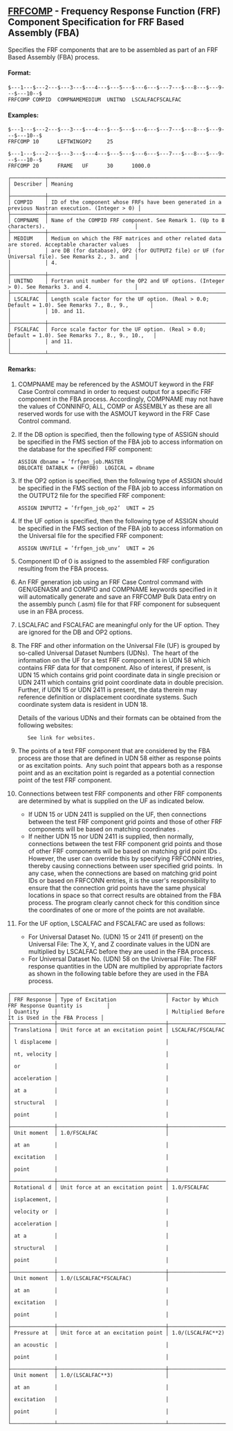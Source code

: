 ## [FRFCOMP](https://nexus.hexagon.com/documentationcenter/bundle/MSC_Nastran_2022.4/page/Nastran_Combined_Book/qrg/bulkfgil/TOC.FRFCOMP.xhtml) - Frequency Response Function (FRF) Component Specification for FRF Based Assembly (FBA)

Specifies the FRF components that are to be assembled as part of an FRF Based Assembly (FBA) process.

#### Format:

```nastran
$---1---$---2---$---3---$---4---$---5---$---6---$---7---$---8---$---9---$---10--$
FRFCOMP COMPID  COMPNAMEMEDIUM  UNITNO  LSCALFACFSCALFAC                        
```

#### Examples:

```nastran
$---1---$---2---$---3---$---4---$---5---$---6---$---7---$---8---$---9---$---10--$
FRFCOMP 10      LEFTWINGOP2     25                                              
```

```nastran
$---1---$---2---$---3---$---4---$---5---$---6---$---7---$---8---$---9---$---10--$
FRFCOMP 20      FRAME   UF      30      1000.0                                  
```

```text
┌───────────┬───────────────────────────────────────────────────────────────────────────────────────────────────┐
│ Describer │ Meaning                                                                                           │
├───────────┼───────────────────────────────────────────────────────────────────────────────────────────────────┤
│ COMPID    │ ID of the component whose FRFs have been generated in a previous Nastran execution. (Integer > 0) │
├───────────┼───────────────────────────────────────────────────────────────────────────────────────────────────┤
│ COMPNAME  │ Name of the COMPID FRF component. See Remark 1. (Up to 8 characters).                             │
├───────────┼───────────────────────────────────────────────────────────────────────────────────────────────────┤
│ MEDIUM    │ Medium on which the FRF matrices and other related data are stored. Acceptable character values   │
│           │ are DB (for database), OP2 (for OUTPUT2 file) or UF (for Universal file). See Remarks 2., 3. and  │
│           │ 4.                                                                                                │
├───────────┼───────────────────────────────────────────────────────────────────────────────────────────────────┤
│ UNITNO    │ Fortran unit number for the OP2 and UF options. (Integer > 0). See Remarks 3. and 4.              │
├───────────┼───────────────────────────────────────────────────────────────────────────────────────────────────┤
│ LSCALFAC  │ Length scale factor for the UF option. (Real > 0.0; Default = 1.0). See Remarks 7., 8., 9.,       │
│           │ 10. and 11.                                                                                       │
├───────────┼───────────────────────────────────────────────────────────────────────────────────────────────────┤
│ FSCALFAC  │ Force scale factor for the UF option. (Real > 0.0; Default = 1.0). See Remarks 7., 8., 9., 10.,   │
│           │ and 11.                                                                                           │
└───────────┴───────────────────────────────────────────────────────────────────────────────────────────────────┘
```

#### Remarks:

1. COMPNAME may be referenced by the ASMOUT keyword in the FRF Case Control command in order to request output for a specific FRF component in the FBA process. Accordingly, COMPNAME may not have the values of CONNINFO, ALL, COMP or ASSEMBLY as these are all reserved words for use with the ASMOUT keyword in the FRF Case Control command.
2. If the DB option is specified, then the following type of ASSIGN should be specified in the FMS section of the FBA job to access information on the database for the specified FRF component:

     ```nastran
     ASSIGN dbname = ’frfgen_job.MASTER
     DBLOCATE DATABLK = (FRFDB)  LOGICAL = dbname
     ```

3. If the OP2 option is specified, then the following type of ASSIGN should be specified in the FMS section of the FBA job to access information on the OUTPUT2 file for the specified FRF component:

     ```nastran
     ASSIGN INPUTT2 = ’frfgen_job_op2’  UNIT = 25
     ```

4. If the UF option is specified, then the following type of ASSIGN should be specified in the FMS section of the FBA job to access information on the Universal file for the specified FRF component:

     ```nastran
     ASSIGN UNVFILE = ’frfgen_job_unv’  UNIT = 26
     ```

5. Component ID of 0 is assigned to the assembled FRF configuration resulting from the FBA process.
6. An FRF generation job using an FRF Case Control command with GEN/GENASM and COMPID and COMPNAME keywords specified in it will automatically generate and save an FRFCOMP Bulk Data entry on the assembly punch (.asm) file for that FRF component for subsequent use in an FBA process.
7. LSCALFAC and FSCALFAC are meaningful only for the UF option. They are ignored for the DB and OP2 options.
8. The FRF and other information on the Universal File (UF) is grouped by so-called Universal Dataset Numbers (UDNs).  The heart of the information on the UF for a test FRF component is in UDN 58 which contains FRF data for that component. Also of interest, if present, is UDN 15 which contains grid point coordinate data in single precision or UDN 2411 which contains grid point coordinate data in double precision. Further, if UDN 15 or UDN 2411 is present, the data therein may reference definition or displacement coordinate systems. Such coordinate system data is resident in UDN 18.

     Details of the various UDNs and their formats can be obtained from the following websites:

          See link for websites.

9. The points of a test FRF component that are considered by the FBA process are those that are defined in UDN 58 either as response points or as excitation points.  Any such point that appears both as a response point and as an excitation point is regarded as a potential connection point of the test FRF component.
10. Connections between test FRF components and other FRF components are determined by what is supplied on the UF as indicated below.
     - If UDN 15 or UDN 2411 is supplied on the UF, then connections between the test FRF component grid points and those of other FRF components will be based on  matching coordinates .
     - If neither UDN 15 nor UDN 2411 is supplied, then normally, connections between the test FRF component grid points and those of other FRF components will be based on  matching grid point IDs . However, the user can override this by specifying FRFCONN entries, thereby causing connections between  user specified grid points.  In any case, when the connections are based on matching grid point IDs or based on FRFCONN entries, it is the user's responsibility to ensure that the connection grid points have the same physical locations in space so that correct results are obtained from the FBA process. The program clearly cannot check for this condition since the coordinates of one or more of the points are not available.

11. For the UF option, LSCALFAC and FSCALFAC are used as follows:
     - For Universal Dataset No. (UDN) 15 or 2411 (if present) on the Universal File:
     The X, Y, and Z coordinate values in the UDN are multiplied by LSCALFAC before they are used in the FBA process.
     - For Universal Dataset No. (UDN) 58 on the Universal File:
     The FRF response quantities in the UDN are multiplied by appropriate factors as shown in the following table before they are used in the FBA process.

```text
┌──────────────┬───────────────────────────────────┬─────────────────────────────────────────────────┐
│ FRF Response │ Type of Excitation                │ Factor by Which FRF Response Quantity is        │
│ Quantity     │                                   │ Multiplied Before It is Used in the FBA Process │
├──────────────┼───────────────────────────────────┼─────────────────────────────────────────────────┤
│ Translationa │ Unit force at an excitation point │ LSCALFAC/FSCALFAC                               │
│ l displaceme │                                   │                                                 │
│ nt, velocity │                                   │                                                 │
│ or           │                                   │                                                 │
│ acceleration │                                   │                                                 │
│ at a         │                                   │                                                 │
│ structural   │                                   │                                                 │
│ point        │                                   │                                                 │
├──────────────┼───────────────────────────────────┼─────────────────────────────────────────────────┤
│ Unit moment  │ 1.0/FSCALFAC                      │                                                 │
│ at an        │                                   │                                                 │
│ excitation   │                                   │                                                 │
│ point        │                                   │                                                 │
├──────────────┼───────────────────────────────────┼─────────────────────────────────────────────────┤
│ Rotational d │ Unit force at an excitation point │ 1.0/FSCALFAC                                    │
│ isplacement, │                                   │                                                 │
│ velocity or  │                                   │                                                 │
│ acceleration │                                   │                                                 │
│ at a         │                                   │                                                 │
│ structural   │                                   │                                                 │
│ point        │                                   │                                                 │
├──────────────┼───────────────────────────────────┼─────────────────────────────────────────────────┤
│ Unit moment  │ 1.0/(LSCALFAC*FSCALFAC)           │                                                 │
│ at an        │                                   │                                                 │
│ excitation   │                                   │                                                 │
│ point        │                                   │                                                 │
├──────────────┼───────────────────────────────────┼─────────────────────────────────────────────────┤
│ Pressure at  │ Unit force at an excitation point │ 1.0/(LSCALFAC**2)                               │
│ an acoustic  │                                   │                                                 │
│ point        │                                   │                                                 │
├──────────────┼───────────────────────────────────┼─────────────────────────────────────────────────┤
│ Unit moment  │ 1.0/(LSCALFAC**3)                 │                                                 │
│ at an        │                                   │                                                 │
│ excitation   │                                   │                                                 │
│ point        │                                   │                                                 │
└──────────────┴───────────────────────────────────┴─────────────────────────────────────────────────┘
```
